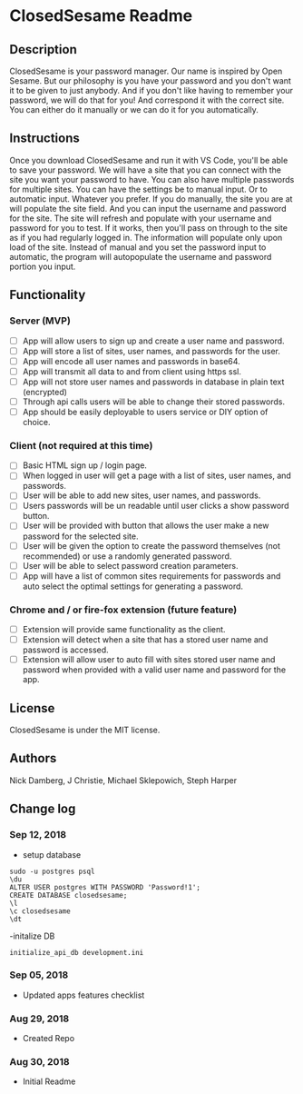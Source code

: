 # ClosedSesame Readme

## Description
ClosedSesame is your password manager. Our name is inspired by Open Sesame. But our philosophy is you have your password and you don't want it to be given to just anybody. And if you don't like having to remember your password, we will do that for you! And correspond it with the correct site. You can either do it manually or we can do it for you automatically. 

## Instructions
Once you download ClosedSesame and run it with VS Code, you'll be able to save your password. We will have a site that you can connect with the site you want your password to have. You can also have multiple passwords for multiple sites. You can have the settings be to manual input. Or to automatic input. Whatever you prefer. If you do manually, the site you are at will populate the site field. And you can input the username and password for the site. The site will refresh and populate with your username and password for you to test. If it works, then you'll pass on through to the site as if you had regularly logged in. The information will populate only upon load of the site. 
Instead of manual and you set the password input to automatic, the program will autopopulate the username and password portion you input. 

## Functionality
### Server (MVP)
- [ ] App will allow users to sign up and create a user name and password.
- [ ] App will store a list of sites, user names, and passwords for the user.
- [ ] App will encode all user names and passwords in base64.
- [ ] App will transmit all data to and from client using https ssl.
- [ ] App will not store user names and passwords in database in plain text (encrypted)
- [ ] Through api calls users will be able to change their stored passwords.
- [ ] App should be easily deployable to users service or DIY option of choice.

### Client (not required at this time)
- [ ] Basic HTML sign up / login page.
- [ ] When logged in user will get a page with a list of sites, user names, and passwords.
- [ ] User will be able to add new sites, user names, and passwords.
- [ ] Users passwords will be un readable until user clicks a show password button.
- [ ] User will be provided with button that allows the user make a new password for the selected site.
- [ ] User will be given the option to create the password themselves (not recommended) or use a randomly generated password.
- [ ] User will be able to select password creation parameters.
- [ ] App will have a list of common sites requirements for passwords and auto select the optimal settings for generating a password.

### Chrome and / or fire-fox extension (future feature)
- [ ] Extension will provide same functionality as the client.
- [ ] Extension will detect when a site that has a stored user name and password is accessed.
- [ ] Extension will allow user to auto fill with sites stored user name and password when provided with a valid user name and password for the app.

## License
ClosedSesame is under the MIT license.

## Authors
Nick Damberg, J Christie, Michael Sklepowich, Steph Harper

## Change log

### Sep 12, 2018
- setup database
```
sudo -u postgres psql
\du
ALTER USER postgres WITH PASSWORD 'Password!1';
CREATE DATABASE closedsesame;
\l
\c closedsesame
\dt
```

-initalize DB
```
initialize_api_db development.ini
```

### Sep 05, 2018
- Updated apps features checklist

### Aug 29, 2018 
- Created Repo

### Aug 30, 2018 
- Initial Readme
